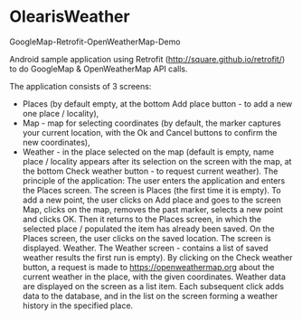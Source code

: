 # OlearisWeather
GoogleMap-Retrofit-OpenWeatherMap-Demo

Android sample application using Retrofit (http://square.github.io/retrofit/) to do GoogleMap & OpenWeatherMap API calls.

The application consists of 3 screens:
- Places (by default empty, at the bottom Add place button - to add a new one
place / locality),
- Map - map for selecting coordinates (by default, the marker captures your
current location, with the Ok and Cancel buttons to confirm the new
coordinates),
- Weather - in the place selected on the map (default is empty, name
place / locality appears after its selection on the screen with the map, at the bottom
Check weather button - to request current weather).
The principle of the application:
The user enters the application and enters the Places screen.
The screen is Places (the first time it is empty).
To add a new point, the user clicks on Add place and goes to the screen
Map, clicks on the map, removes the past marker, selects a new point and clicks OK.
Then it returns to the Places screen, in which the selected place / populated
the item has already been saved.
On the Places screen, the user clicks on the saved location. The screen is displayed.
Weather.
The Weather screen - contains a list of saved weather results
the first run is empty).
By clicking on the Check weather button, a request is made to https://openweathermap.org
about the current weather in the place, with the given coordinates. Weather data are displayed on the
screen as a list item. Each subsequent click adds data to the database, and
in the list on the screen forming a weather history in the specified place.
